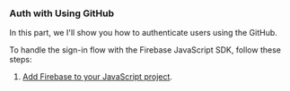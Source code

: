 ### Auth with Using GitHub
In this part, we I'll show you how to authenticate users using the GitHub.

To handle the sign-in flow with the Firebase JavaScript SDK, follow these steps:
1. [Add Firebase to your JavaScript project](https://console.firebase.google.com).
